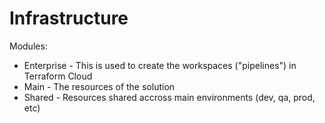 # Infrastructure

Modules:

- Enterprise - This is used to create the workspaces ("pipelines") in Terraform Cloud
- Main - The resources of the solution
- Shared - Resources shared accross main environments (dev, qa, prod, etc)